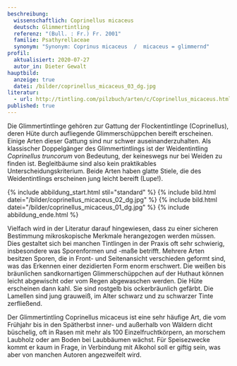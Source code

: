```yaml
---
beschreibung:
  wissenschaftlich: Coprinellus micaceus
  deutsch: Glimmertintling
  referenz: "(Bull. : Fr.) Fr. 2001"
  familie: Psathyrellaceae
  synonym: "Synonym: Coprinus micaceus  /  micaceus = glimmernd"
profil:
  aktualisiert: 2020-07-27
  autor_in: Dieter Gewalt
hauptbild:
  anzeige: true
  datei: /bilder/coprinellus_micaceus_03_dg.jpg
literatur:
  - url: http://tintling.com/pilzbuch/arten/c/Coprinellus_micaceus.html
published: true
---
```

Die Glimmertintlinge gehören zur Gattung der Flockentintlinge (Coprinellus), deren Hüte durch aufliegende Glimmerschüppchen bereift erscheinen. Einige Arten dieser Gattung sind nur schwer auseinanderzuhalten. Als klassischer Doppelgänger des Glimmertintlings ist der Weidentintling *Coprinellus truncorum* von Bedeutung, der keineswegs nur bei Weiden zu finden ist. Begleitbäume sind also kein praktikables Unterscheidungskriterium. Beide Arten haben glatte Stiele, die des Weidentintlings erscheinen jung leicht bereift (Lupe!). 

{% include abbildung_start.html stil="standard" %}
{% include bild.html datei="/bilder/coprinellus_micaceus_02_dg.jpg" %}
{% include bild.html datei="/bilder/coprinellus_micaceus_01_dg.jpg" %}
{% include abbildung_ende.html %}

Vielfach wird in der Literatur darauf hingewiesen, dass zu einer sicheren Bestimmung mikroskopische Merkmale herangezogen werden müssen. Dies gestaltet sich bei manchen Tintlingen in der Praxis oft sehr schwierig, insbesondere was Sporenformen und -maße betrifft. Mehrere Arten besitzen Sporen, die in Front- und Seitenansicht verschieden geformt sind, was das Erkennen einer dezidierten Form enorm erschwert.
Die weißen bis bräunlichen sandkornartigen Glimmerschüppchen auf der Huthaut können leicht abgewischt oder vom Regen abgewaschen werden. Die Hüte erscheinen dann kahl. Sie sind rostgelb bis ockerbräunlich gefärbt. Die Lamellen sind jung grauweiß, im Alter schwarz und zu schwarzer Tinte zerfließend.

Der Glimmertintling Coprinellus micaceus ist eine sehr häufige Art, die vom Frühjahr bis in den Spätherbst inner- und außerhalb von Wäldern dicht büschelig, oft in Rasen mit mehr als 100 Einzelfruchtkörpern, an morschem Laubholz oder am Boden bei Laubbäumen wächst. Für Speisezwecke kommt er kaum in Frage, in Verbindung mit Alkohol soll er giftig sein, was aber von manchen Autoren angezweifelt wird. 